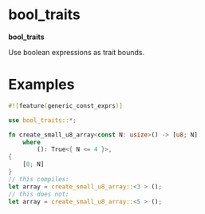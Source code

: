 # bool_traits

**bool_traits**

Use boolean expressions as trait bounds.

# Examples

```rust
#![feature(generic_const_exprs)]

use bool_traits::*;

fn create_small_u8_array<const N: usize>() -> [u8; N]
    where
        (): True<{ N <= 4 }>,
{
    [0; N]
}
// this compiles:
let array = create_small_u8_array::<3 > ();
// this does not:
let array = create_small_u8_array::<5 > ();
```
